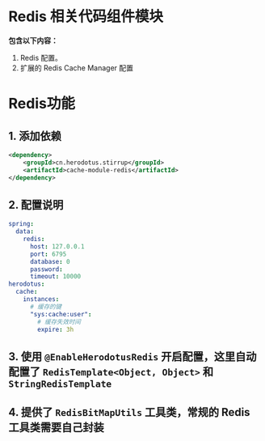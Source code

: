 # Redis 相关代码组件模块

**包含以下内容：**

1. Redis 配置。
2. 扩展的 Redis Cache Manager 配置

# Redis功能

## 1. 添加依赖

```xml
<dependency>
    <groupId>cn.herodotus.stirrup</groupId>
    <artifactId>cache-module-redis</artifactId>
</dependency>
```
## 2. 配置说明

```yaml
spring:
  data:
    redis:
      host: 127.0.0.1
      port: 6795
      database: 0
      password:
      timeout: 10000
herodotus:
  cache:
    instances:
      # 缓存的键
      "sys:cache:user":
        # 缓存失效时间
        expire: 3h
```

## 3. 使用 `@EnableHerodotusRedis` 开启配置，这里自动配置了 `RedisTemplate<Object, Object>` 和 `StringRedisTemplate`
## 4. 提供了 `RedisBitMapUtils` 工具类，常规的 Redis 工具类需要自己封装
